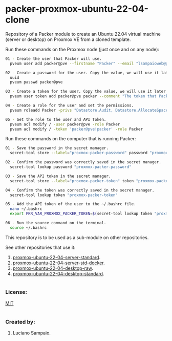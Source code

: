 # packer-proxmox-ubuntu-22-04-clone
Repository of a Packer module to create an Ubuntu 22.04 virtual machine (server or desktop) on Proxmox VE from a cloned template.

Run these commands on the Proxmox node (just once and on any node):
```bash
01 - Create the user that Packer will use.
  pveum user add packer@pve --firstname "Packer" --email "lsampaioweb@gmail.com" --comment "The user that Packer will use."

02 - Create a password for the user. Copy the value, we will use it later.
  uuid
  pveum passwd packer@pve

03 - Create a token for the user. Copy the value, we will use it later.
  pveum user token add packer@pve packer --comment "The token that Packer will use."

04 - Create a role for the user and set the permissions.
  pveum roleadd Packer -privs "Datastore.Audit, Datastore.AllocateSpace, Group.Allocate, Pool.Audit, Pool.Allocate, SDN.Use, Sys.Audit, Sys.Modify, VM.Allocate, VM.Audit, VM.Clone, VM.Config.CDROM, VM.Config.CPU, VM.Config.Cloudinit, VM.Config.Disk, VM.Config.HWType, VM.Config.Memory, VM.Config.Network, VM.Config.Options, VM.Console, VM.Monitor, VM.PowerMgmt"

05 - Set the role to the user and API Token.
  pveum acl modify / -user packer@pve -role Packer
  pveum acl modify / -token 'packer@pve!packer' -role Packer
```

Run these commands on the computer that is running Packer:

```bash
01 - Save the password in the secret manager.
  secret-tool store --label="proxmox-packer-password" password "proxmox-packer-password"

02 - Confirm the password was correctly saved in the secret manager.
  secret-tool lookup password "proxmox-packer-password"

03 - Save the API token in the secret manager.
  secret-tool store --label="proxmox-packer-token" token "proxmox-packer-token"

04 - Confirm the token was correctly saved in the secret manager.
  secret-tool lookup token "proxmox-packer-token"

05 - Add the API token of the user to the ~/.bashrc file.
  nano ~/.bashrc
  export PKR_VAR_PROXMOX_PACKER_TOKEN=$(secret-tool lookup token "proxmox-packer-token")

06 - Run the source command on the terminal.
  source ~/.bashrc
```

This repository is to be used as a sub-module on other repositories.

See other repositories that use it: <br/>
1. [proxmox-ubuntu-22-04-server-standard](https://github.com/lsampaioweb/proxmox-ubuntu-22-04-server-standard "proxmox-ubuntu-22-04-server-standard").
1. [proxmox-ubuntu-22-04-server-std-docker](https://github.com/lsampaioweb/proxmox-ubuntu-22-04-server-std-docker "proxmox-ubuntu-22-04-server-std-docker").
1. [proxmox-ubuntu-22-04-desktop-raw](https://github.com/lsampaioweb/proxmox-ubuntu-22-04-desktop-raw "proxmox-ubuntu-22-04-desktop-raw").
1. [proxmox-ubuntu-22-04-desktop-standard](https://github.com/lsampaioweb/proxmox-ubuntu-22-04-desktop-standard "proxmox-ubuntu-22-04-desktop-standard").

#
### License:

[MIT](LICENSE "MIT License")

#
### Created by:

1. Luciano Sampaio.
